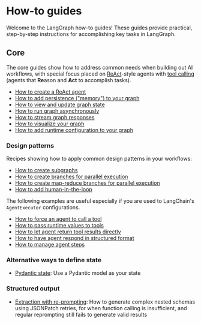 # How-to guides

Welcome to the LangGraph how-to guides! These guides provide practical, step-by-step instructions for accomplishing key tasks in LangGraph.

## Core

The core guides show how to address common needs when building out AI workflows, with special focus placed on [ReAct](https://arxiv.org/abs/2210.03629)-style agents with [tool calling](https://python.langchain.com/docs/modules/model_io/chat/function_calling/) (agents that <strong>Re</strong>ason and **Act** to accomplish tasks).

- [How to create a ReAct agent](create-react-agent.ipynb)
- [How to add persistence ("memory") to your graph](persistence.ipynb)
- [How to view and update graph state](time-travel.ipynb)
- [How to run graph asynchronously](async.ipynb)
- [How to stream graph responses](streaming-tokens.ipynb)
- [How to visualize your graph](visualization.ipynb)
- [How to add runtime configuration to your graph](configuration.ipynb)

### Design patterns

Recipes showing how to apply common design patterns in your workflows:

- [How to create subgraphs](subgraph.ipynb)
- [How to create branches for parallel execution](branching.ipynb)
- [How to create map-reduce branches for parallel execution](map-reduce.ipynb)
- [How to add human-in-the-loop](human-in-the-loop.ipynb)

The following examples are useful especially if you are used to LangChain's `AgentExecutor` configurations.

- [How to force an agent to call a tool](force-calling-a-tool-first.ipynb)
- [How to pass runtime values to tools](pass-run-time-values-to-tools.ipynb)
- [How to let agent return tool results directly](dynamically-returning-directly.ipynb)
- [How to have agent respond in structured format](respond-in-format.ipynb)
- [How to manage agent steps](managing-agent-steps.ipynb)

### Alternative ways to define state

- [Pydantic state](state-model.ipynb): Use a Pydantic model as your state

### Structured output

- [Extraction with re-prompting](./extraction/retries.ipynb): How to generate complex nested schemas using JSONPatch retries, for when function calling is insufficient, and regular reprompting still fails to generate valid results